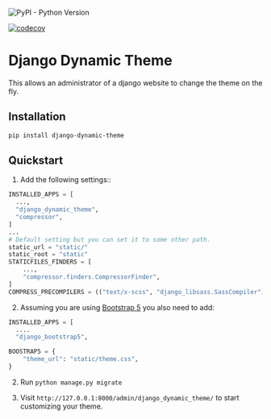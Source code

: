 ![PyPI - Python Version](https://img.shields.io/pypi/pyversions/django-dynamic-theme)


[![codecov](https://codecov.io/gh/Segelzwerg/django-dynamic-theme/graph/badge.svg?token=YBTYAESSWE)](https://codecov.io/gh/Segelzwerg/django-dynamic-theme)

# Django Dynamic Theme
This allows an administrator of a django website to change the theme on the fly.

## Installation

```sh
pip install django-dynamic-theme
```

## Quickstart

1. Add  the following settings::

```python
INSTALLED_APPS = [
  ...,
  "django_dynamic_theme",
  "compressor",
]
...
# Default setting but you can set it to some other path.
static_url = "static/"
static_root = "static"
STATICFILES_FINDERS = [
    ...,
    "compressor.finders.CompressorFinder",
]
COMPRESS_PRECOMPILERS = (("text/x-scss", "django_libsass.SassCompiler"),)
```
2. Assuming you are using [Bootstrap 5](https://github.com/zostera/django-bootstrap5) you also need to add:
```python
INSTALLED_APPS = [
  ....
  "django_bootstrap5",

BOOSTRAP5 = {
    "theme_url": "static/theme.css",
}
```
2. Run `python manage.py migrate`

3. Visit `http://127.0.0.1:8000/admin/django_dynamic_theme/` to start customizing your theme.
